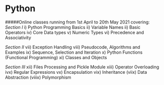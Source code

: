 # Python
#####Online classes running from 1st April to 20th May 2021 covering:
*Section I*
i) Python Programming Basics
ii) Variable Names
ii) Basic Operators
iv) Core Data types
v) Numeric Types
vi) Precedence and Associativity

*Section II*
vii) Exception Handling
viii) Pseudocode, Algorithms and Examples
ix) Sequence, Selection and Iteration
x) Python Functions (Functional Programming)
xi) Classes and Objects

*Section III*
xii) Files Processing and Pickle Module
xiii) Operator Overloading
ivx) Regular Expressions
vx) Encapsulation
vix) Inheritance
(viix) Data Abstraction
(viiix) Polymorphism
